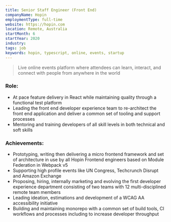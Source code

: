 ```yaml
---
title: Senior Staff Engineer (Front End)
companyName: Hopin
employmentType: full-time
website: https://hopin.com
location: Remote, Australia
startMonth: 6
startYear: 2020
industry:
tags: job
keywords: hopin, typescript, online, events, startup
---
```


> Live online events platform where attendees can learn, interact, and connect with people from anywhere in the world

### Role:

- At pace feature delivery in React while maintaining quality through a functional test platform
- Leading the front end developer experience team to re-architect the front end application and deliver a common set of tooling and support processes
- Mentoring and training developers of all skill levels in both technical and soft skills

### Achievements:

- Prototyping, writing then delivering a micro frontend framework and set of architecture in use by all Hopin Frontend engineers based on Module Federation in Webpack v5
- Supporting high profile events like UN Congress, Techcrunch Disrupt and Amazon Exchange
- Proposing, hiring, internally marketing and evolving the first developer experience department consisting of two teams with 12 multi-disciplined remote team members
- Leading ideation, estimations and development of a WCAG AA accessibility initiative
- Building and maintaining monorepo with a common set of build tools, CI workflows and processes including to increase developer throughput

